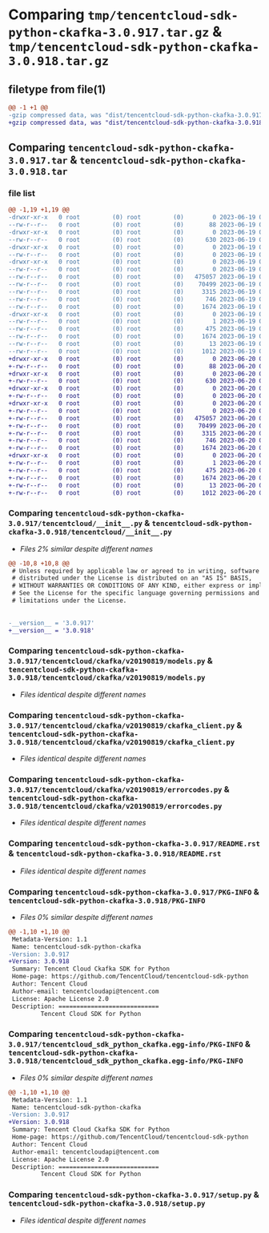 # Comparing `tmp/tencentcloud-sdk-python-ckafka-3.0.917.tar.gz` & `tmp/tencentcloud-sdk-python-ckafka-3.0.918.tar.gz`

## filetype from file(1)

```diff
@@ -1 +1 @@
-gzip compressed data, was "dist/tencentcloud-sdk-python-ckafka-3.0.917.tar", last modified: Mon Jun 19 00:21:14 2023, max compression
+gzip compressed data, was "dist/tencentcloud-sdk-python-ckafka-3.0.918.tar", last modified: Tue Jun 20 02:36:38 2023, max compression
```

## Comparing `tencentcloud-sdk-python-ckafka-3.0.917.tar` & `tencentcloud-sdk-python-ckafka-3.0.918.tar`

### file list

```diff
@@ -1,19 +1,19 @@
-drwxr-xr-x   0 root         (0) root         (0)        0 2023-06-19 00:21:14.000000 tencentcloud-sdk-python-ckafka-3.0.917/
--rw-r--r--   0 root         (0) root         (0)       88 2023-06-19 00:21:14.000000 tencentcloud-sdk-python-ckafka-3.0.917/setup.cfg
-drwxr-xr-x   0 root         (0) root         (0)        0 2023-06-19 00:21:14.000000 tencentcloud-sdk-python-ckafka-3.0.917/tencentcloud/
--rw-r--r--   0 root         (0) root         (0)      630 2023-06-19 00:21:14.000000 tencentcloud-sdk-python-ckafka-3.0.917/tencentcloud/__init__.py
-drwxr-xr-x   0 root         (0) root         (0)        0 2023-06-19 00:21:14.000000 tencentcloud-sdk-python-ckafka-3.0.917/tencentcloud/ckafka/
--rw-r--r--   0 root         (0) root         (0)        0 2023-06-19 00:21:14.000000 tencentcloud-sdk-python-ckafka-3.0.917/tencentcloud/ckafka/__init__.py
-drwxr-xr-x   0 root         (0) root         (0)        0 2023-06-19 00:21:14.000000 tencentcloud-sdk-python-ckafka-3.0.917/tencentcloud/ckafka/v20190819/
--rw-r--r--   0 root         (0) root         (0)        0 2023-06-19 00:21:14.000000 tencentcloud-sdk-python-ckafka-3.0.917/tencentcloud/ckafka/v20190819/__init__.py
--rw-r--r--   0 root         (0) root         (0)   475057 2023-06-19 00:21:14.000000 tencentcloud-sdk-python-ckafka-3.0.917/tencentcloud/ckafka/v20190819/models.py
--rw-r--r--   0 root         (0) root         (0)    70499 2023-06-19 00:21:14.000000 tencentcloud-sdk-python-ckafka-3.0.917/tencentcloud/ckafka/v20190819/ckafka_client.py
--rw-r--r--   0 root         (0) root         (0)     3315 2023-06-19 00:21:14.000000 tencentcloud-sdk-python-ckafka-3.0.917/tencentcloud/ckafka/v20190819/errorcodes.py
--rw-r--r--   0 root         (0) root         (0)      746 2023-06-19 00:21:14.000000 tencentcloud-sdk-python-ckafka-3.0.917/README.rst
--rw-r--r--   0 root         (0) root         (0)     1674 2023-06-19 00:21:14.000000 tencentcloud-sdk-python-ckafka-3.0.917/PKG-INFO
-drwxr-xr-x   0 root         (0) root         (0)        0 2023-06-19 00:21:14.000000 tencentcloud-sdk-python-ckafka-3.0.917/tencentcloud_sdk_python_ckafka.egg-info/
--rw-r--r--   0 root         (0) root         (0)        1 2023-06-19 00:21:14.000000 tencentcloud-sdk-python-ckafka-3.0.917/tencentcloud_sdk_python_ckafka.egg-info/dependency_links.txt
--rw-r--r--   0 root         (0) root         (0)      475 2023-06-19 00:21:14.000000 tencentcloud-sdk-python-ckafka-3.0.917/tencentcloud_sdk_python_ckafka.egg-info/SOURCES.txt
--rw-r--r--   0 root         (0) root         (0)     1674 2023-06-19 00:21:14.000000 tencentcloud-sdk-python-ckafka-3.0.917/tencentcloud_sdk_python_ckafka.egg-info/PKG-INFO
--rw-r--r--   0 root         (0) root         (0)       13 2023-06-19 00:21:14.000000 tencentcloud-sdk-python-ckafka-3.0.917/tencentcloud_sdk_python_ckafka.egg-info/top_level.txt
--rw-r--r--   0 root         (0) root         (0)     1012 2023-06-19 00:21:14.000000 tencentcloud-sdk-python-ckafka-3.0.917/setup.py
+drwxr-xr-x   0 root         (0) root         (0)        0 2023-06-20 02:36:38.000000 tencentcloud-sdk-python-ckafka-3.0.918/
+-rw-r--r--   0 root         (0) root         (0)       88 2023-06-20 02:36:38.000000 tencentcloud-sdk-python-ckafka-3.0.918/setup.cfg
+drwxr-xr-x   0 root         (0) root         (0)        0 2023-06-20 02:36:38.000000 tencentcloud-sdk-python-ckafka-3.0.918/tencentcloud/
+-rw-r--r--   0 root         (0) root         (0)      630 2023-06-20 02:36:38.000000 tencentcloud-sdk-python-ckafka-3.0.918/tencentcloud/__init__.py
+drwxr-xr-x   0 root         (0) root         (0)        0 2023-06-20 02:36:38.000000 tencentcloud-sdk-python-ckafka-3.0.918/tencentcloud/ckafka/
+-rw-r--r--   0 root         (0) root         (0)        0 2023-06-20 02:36:38.000000 tencentcloud-sdk-python-ckafka-3.0.918/tencentcloud/ckafka/__init__.py
+drwxr-xr-x   0 root         (0) root         (0)        0 2023-06-20 02:36:38.000000 tencentcloud-sdk-python-ckafka-3.0.918/tencentcloud/ckafka/v20190819/
+-rw-r--r--   0 root         (0) root         (0)        0 2023-06-20 02:36:38.000000 tencentcloud-sdk-python-ckafka-3.0.918/tencentcloud/ckafka/v20190819/__init__.py
+-rw-r--r--   0 root         (0) root         (0)   475057 2023-06-20 02:36:38.000000 tencentcloud-sdk-python-ckafka-3.0.918/tencentcloud/ckafka/v20190819/models.py
+-rw-r--r--   0 root         (0) root         (0)    70499 2023-06-20 02:36:38.000000 tencentcloud-sdk-python-ckafka-3.0.918/tencentcloud/ckafka/v20190819/ckafka_client.py
+-rw-r--r--   0 root         (0) root         (0)     3315 2023-06-20 02:36:38.000000 tencentcloud-sdk-python-ckafka-3.0.918/tencentcloud/ckafka/v20190819/errorcodes.py
+-rw-r--r--   0 root         (0) root         (0)      746 2023-06-20 02:36:38.000000 tencentcloud-sdk-python-ckafka-3.0.918/README.rst
+-rw-r--r--   0 root         (0) root         (0)     1674 2023-06-20 02:36:38.000000 tencentcloud-sdk-python-ckafka-3.0.918/PKG-INFO
+drwxr-xr-x   0 root         (0) root         (0)        0 2023-06-20 02:36:38.000000 tencentcloud-sdk-python-ckafka-3.0.918/tencentcloud_sdk_python_ckafka.egg-info/
+-rw-r--r--   0 root         (0) root         (0)        1 2023-06-20 02:36:38.000000 tencentcloud-sdk-python-ckafka-3.0.918/tencentcloud_sdk_python_ckafka.egg-info/dependency_links.txt
+-rw-r--r--   0 root         (0) root         (0)      475 2023-06-20 02:36:38.000000 tencentcloud-sdk-python-ckafka-3.0.918/tencentcloud_sdk_python_ckafka.egg-info/SOURCES.txt
+-rw-r--r--   0 root         (0) root         (0)     1674 2023-06-20 02:36:38.000000 tencentcloud-sdk-python-ckafka-3.0.918/tencentcloud_sdk_python_ckafka.egg-info/PKG-INFO
+-rw-r--r--   0 root         (0) root         (0)       13 2023-06-20 02:36:38.000000 tencentcloud-sdk-python-ckafka-3.0.918/tencentcloud_sdk_python_ckafka.egg-info/top_level.txt
+-rw-r--r--   0 root         (0) root         (0)     1012 2023-06-20 02:36:38.000000 tencentcloud-sdk-python-ckafka-3.0.918/setup.py
```

### Comparing `tencentcloud-sdk-python-ckafka-3.0.917/tencentcloud/__init__.py` & `tencentcloud-sdk-python-ckafka-3.0.918/tencentcloud/__init__.py`

 * *Files 2% similar despite different names*

```diff
@@ -10,8 +10,8 @@
 # Unless required by applicable law or agreed to in writing, software
 # distributed under the License is distributed on an "AS IS" BASIS,
 # WITHOUT WARRANTIES OR CONDITIONS OF ANY KIND, either express or implied.
 # See the License for the specific language governing permissions and
 # limitations under the License.
 
 
-__version__ = '3.0.917'
+__version__ = '3.0.918'
```

### Comparing `tencentcloud-sdk-python-ckafka-3.0.917/tencentcloud/ckafka/v20190819/models.py` & `tencentcloud-sdk-python-ckafka-3.0.918/tencentcloud/ckafka/v20190819/models.py`

 * *Files identical despite different names*

### Comparing `tencentcloud-sdk-python-ckafka-3.0.917/tencentcloud/ckafka/v20190819/ckafka_client.py` & `tencentcloud-sdk-python-ckafka-3.0.918/tencentcloud/ckafka/v20190819/ckafka_client.py`

 * *Files identical despite different names*

### Comparing `tencentcloud-sdk-python-ckafka-3.0.917/tencentcloud/ckafka/v20190819/errorcodes.py` & `tencentcloud-sdk-python-ckafka-3.0.918/tencentcloud/ckafka/v20190819/errorcodes.py`

 * *Files identical despite different names*

### Comparing `tencentcloud-sdk-python-ckafka-3.0.917/README.rst` & `tencentcloud-sdk-python-ckafka-3.0.918/README.rst`

 * *Files identical despite different names*

### Comparing `tencentcloud-sdk-python-ckafka-3.0.917/PKG-INFO` & `tencentcloud-sdk-python-ckafka-3.0.918/PKG-INFO`

 * *Files 0% similar despite different names*

```diff
@@ -1,10 +1,10 @@
 Metadata-Version: 1.1
 Name: tencentcloud-sdk-python-ckafka
-Version: 3.0.917
+Version: 3.0.918
 Summary: Tencent Cloud Ckafka SDK for Python
 Home-page: https://github.com/TencentCloud/tencentcloud-sdk-python
 Author: Tencent Cloud
 Author-email: tencentcloudapi@tencent.com
 License: Apache License 2.0
 Description: ============================
         Tencent Cloud SDK for Python
```

### Comparing `tencentcloud-sdk-python-ckafka-3.0.917/tencentcloud_sdk_python_ckafka.egg-info/PKG-INFO` & `tencentcloud-sdk-python-ckafka-3.0.918/tencentcloud_sdk_python_ckafka.egg-info/PKG-INFO`

 * *Files 0% similar despite different names*

```diff
@@ -1,10 +1,10 @@
 Metadata-Version: 1.1
 Name: tencentcloud-sdk-python-ckafka
-Version: 3.0.917
+Version: 3.0.918
 Summary: Tencent Cloud Ckafka SDK for Python
 Home-page: https://github.com/TencentCloud/tencentcloud-sdk-python
 Author: Tencent Cloud
 Author-email: tencentcloudapi@tencent.com
 License: Apache License 2.0
 Description: ============================
         Tencent Cloud SDK for Python
```

### Comparing `tencentcloud-sdk-python-ckafka-3.0.917/setup.py` & `tencentcloud-sdk-python-ckafka-3.0.918/setup.py`

 * *Files identical despite different names*


